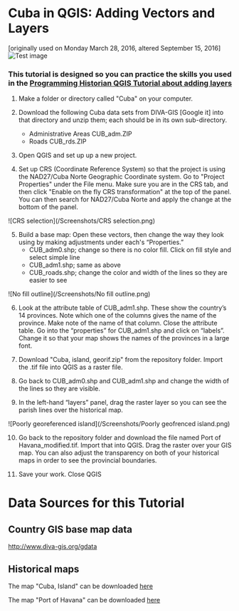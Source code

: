 # Cuba in QGIS: Adding Vectors and Layers
[originally used on Monday March 28, 2016, altered September 15, 2016]
![Test image](https://upload.wikimedia.org/wikipedia/commons/thumb/b/bd/Flag_of_Cuba.svg/2000px-Flag_of_Cuba.svg.png)
### This tutorial is designed so you can practice the skills you used in the [Programming Historian QGIS Tutorial about adding layers](http://programminghistorian.org/lessons/qgis-layers "Links to Programming Historian")

1.	Make a folder or directory called "Cuba" on your computer.

2.	Download the following Cuba data sets from DIVA-GIS [Google it] into that directory and unzip them; each should be in its own sub-directory. 
    -	Administrative Areas CUB\_adm.ZIP
    -	Roads CUB\_rds.ZIP

3. 	Open QGIS and set up up a new project.

4.	Set up CRS (Coordinate Reference System) so that the project is using the NAD27/Cuba Norte Geographic Coordinate system. Go to "Project Properties" under the File menu. Make sure you are in the CRS tab, and then click "Enable on the fly CRS transformation" at the top of the panel. You can then search for NAD27/Cuba Norte and apply the change at the bottom of the panel.

![CRS selection](/Screenshots/CRS selection.png)

5.	Build a base map: Open these vectors, then change the way they look using by making adjustments under each's “Properties.”
    - CUB\_adm0.shp; change so there is no color fill. Click on fill style and select simple line
    - CUB\_adm1.shp; same as above
    - CUB\_roads.shp; change the color and width of the lines so they are easier to see

![No fill outline](/Screenshots/No fill outline.png)

6.	Look at the attribute table of CUB\_adm1.shp. These show the country’s 14 provinces. Note which one of the columns gives the name of the province. Make note of the name of that column. Close the attribute table. Go into the “properties” for CUB\_adm1.shp and click on “labels”. Change it so that your map shows the names of the provinces in a large font.

7. Download "Cuba, island, georif.zip" from the repository folder. Import the .tif file into QGIS as a raster file.

8.	Go back to CUB\_adm0.shp and CUB\_adm1.shp and change the width of the lines so they are visible.

9.	In the left-hand “layers” panel, drag the raster layer so you can see the parish lines over the historical map.

![Poorly georeferenced island](/Screenshots/Poorly geofrenced island.png)

10.	Go back to the repository folder and download the file named Port of Havana_modified.tif. Import that into QGIS. Drag the raster over your GIS map. You can also adjust the transparency on both of your historical maps in order to see the provincial boundaries.

11.	Save your work. Close QGIS

# Data Sources for this Tutorial
## Country GIS base map data
http://www.diva-gis.org/gdata

## Historical maps
The map "Cuba, Island" can be downloaded [here](http://jcb.lunaimaging.com/luna/servlet/detail/JCBMAPS~1~1~6264~115902445:Cuba-en-Iamaica,-soo-als-die-door-K?sort=normalized_date%2Cfile_name%2Csource_author%2Csource_title&qvq=q:cuba;sort:normalized_date%2Cfile_name%2Csource_author%2Csource_title;lc:JCBMAPS~1~1&mi=52&trs=126)

The map "Port of Havana" can be downloaded [here](http://jcb.lunaimaging.com/luna/servlet/detail/JCBMAPS~1~1~1089~101600001:Port-de-la-Havane-dans-l-Isle-de-Cu?sort=normalized_date%2Cfile_name%2Csource_author%2Csource_title&qvq=q:havana;sort:normalized_date%2Cfile_name%2Csource_author%2Csource_title;lc:JCBMAPS~1~1&mi=21&trs=32)
